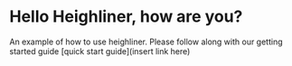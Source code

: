 # Hello Heighliner, how are you? 

An example of how to use heighliner. Please follow along with our getting started guide [quick start guide](insert link here) 